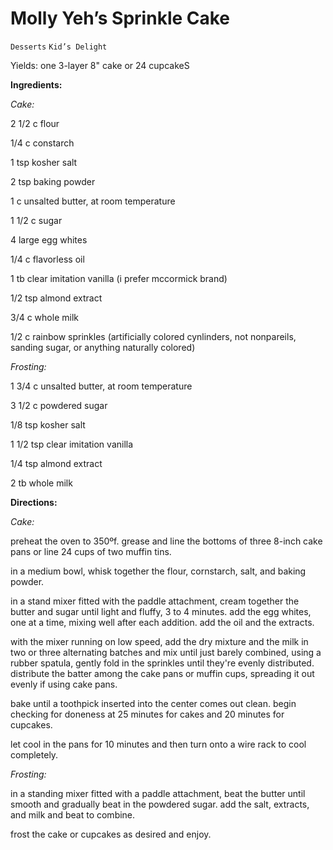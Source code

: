 # Molly Yeh’s Sprinkle Cake

`Desserts` `Kid’s Delight`

Yields: one 3-layer 8" cake or 24 cupcakeS

**Ingredients:** 

_Cake:_

2 1/2 c flour

1/4 c constarch

1 tsp kosher salt

2 tsp baking powder

1 c unsalted butter, at room temperature

1 1/2 c sugar

4 large egg whites

1/4 c flavorless oil

1 tb clear imitation vanilla (i prefer mccormick brand)

1/2 tsp almond extract

3/4 c whole milk

1/2 c rainbow sprinkles (artificially colored cynlinders, not nonpareils, sanding sugar, or anything naturally colored)

_Frosting:_

1 3/4 c unsalted butter, at room temperature

3 1/2 c powdered sugar

1/8 tsp kosher salt

1 1/2 tsp clear imitation vanilla

1/4 tsp almond extract

2 tb whole milk 

**Directions:**

_Cake:_

preheat the oven to 350ºf. grease and line the bottoms of three 8-inch cake pans or line 24 cups of two muffin tins.

in a medium bowl, whisk together the flour, cornstarch, salt, and baking powder.

in a stand mixer fitted with the paddle attachment, cream together the butter and sugar until light and fluffy, 3 to 4 minutes. add the egg whites, one at a time, mixing well after each addition. add the oil and the extracts.

with the mixer running on low speed, add the dry mixture and the milk in two or three alternating batches and mix until just barely combined, using a rubber spatula, gently fold in the sprinkles until they're evenly distributed. distribute the batter among the cake pans or muffin cups, spreading it out evenly if using cake pans.

bake until a toothpick inserted into the center comes out clean. begin checking for doneness at 25 minutes for cakes and 20 minutes for cupcakes.

let cool in the pans for 10 minutes and then turn onto a wire rack to cool completely.

_Frosting:_

in a standing mixer fitted with a paddle attachment, beat the butter until smooth and gradually beat in the powdered sugar. add the salt, extracts, and milk and beat to combine.

frost the cake or cupcakes as desired and enjoy.
